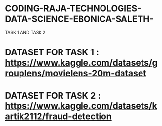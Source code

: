 # CODING-RAJA-TECHNOLOGIES-DATA-SCIENCE-EBONICA-SALETH-
TASK 1 AND TASK 2
# DATASET FOR TASK 1 : https://www.kaggle.com/datasets/grouplens/movielens-20m-dataset

# DATASET FOR TASK 2 : https://www.kaggle.com/datasets/kartik2112/fraud-detection
